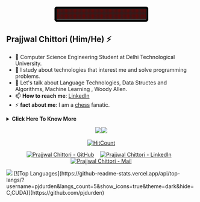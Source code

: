 <p align="center"><img src="https://github.com/pjdurden/pjdurden/blob/main/assets/helloworld.gif"/></p>

## Prajjwal Chittori (Him/He) ⚡
- 🔭 Computer Science Engineering Student at Delhi Technological University.
- 👯 I study about technologies that interest me and solve programming problems.
- 💬 Let's talk about Language Technologies, Data Structes and Algorithms, Machine Learning , Woody Allen.
- 📫 **How to reach me**: [LinkedIn](https://www.linkedin.com/in/prajjwal-chittori/)
- ⚡ **fact about me**: I am a [chess](https://lichess.org/@/Prajjwal1/perf/classical) fanatic.

<details>
<summary>
  <b> Click Here To Know More </b>
</summary>


### Little More About Me  

I love movies 🎥, cooking :ramen:, music :saxophone:	and video games :video_game:. I love meeting new people and learning new things, so please feel free to say hello and share a story with me. I'm good at Leadership, Collaboration and Team Building. Currently working as a C++ programmer Intern at [Codespeedy](https://www.codespeedy.com/). Mentored students regarding topics such as technology, management and diversity at [GirlScript](https://www.girlscript.tech/about). The key joke to my young adult life is that if i want to make my parents laugh i tell them about my future plans. I also love giving competetive programming (Who doesn't love bugs, non-sensical problem statements and Time limit Exceeded verdicts ). I'm currently focusing :dart: of Artificial Intelligence, Machine Learning(Convolutional Neural Networks) and ofcourse algorithms.

Here's one of my favorite movies of all time 🎥:- [**Annie Hall** by **Woody Allen**.](https://www.youtube.com/watch?v=OqVgCfZX-yE)

### Programming Languages :scroll:

<img height="32" width="32" src="https://github.com/pjdurden/pjdurden/blob/main/assets/C%2B%2B.svg" />&nbsp;
<img height="32" width="32" src="https://github.com/pjdurden/pjdurden/blob/main/assets/Java.svg" />&nbsp; 
<img height="32" width="32" src="https://github.com/pjdurden/pjdurden/blob/main/assets/python.svg" />&nbsp; 
<img height="32" width="32" src="https://github.com/pjdurden/pjdurden/blob/main/assets/JavaScript.svg" />&nbsp;
<img height="32" width="32" src="https://github.com/pjdurden/pjdurden/blob/main/assets/Php.svg" />&nbsp; 
<img height="32" width="32" src="https://github.com/pjdurden/pjdurden/blob/main/assets/Swift.svg" />&nbsp; 
<img height="32" width="32" src="https://github.com/pjdurden/pjdurden/blob/main/assets/css3.svg" />&nbsp; 
<img height="32" width="32" src="https://github.com/pjdurden/pjdurden/blob/main/assets/kotlin.jfif" />&nbsp; 
<img height="32" width="32" src="https://cdn.thekrishna.in/img/icon/gnubash.svg" />&nbsp; 

### Database Systems :bar_chart:

<img height="32" width="32" src="https://github.com/pjdurden/pjdurden/blob/main/assets/MYSQL.svg" />&nbsp; 
<img height="32" width="32" src="https://github.com/pjdurden/pjdurden/blob/main/assets/MONGODB.svg" />&nbsp; 
<img height="32" width="32" src="https://github.com/pjdurden/pjdurden/blob/main/assets/oracle.png" />&nbsp;&nbsp;
<img height="32" width="32" src="https://github.com/pjdurden/pjdurden/blob/main/assets/SQLITE.jfif" />&nbsp; 
<img height="32" width="32" src="https://github.com/pjdurden/pjdurden/blob/main/assets/msaccess.jfif" />&nbsp; 

### Tools and Frameworks :hammer:

<img height="32" width="32" src="https://github.com/pjdurden/pjdurden/blob/main/assets/pytorch.svg" />&nbsp;
<img height="32" width="32" src="https://github.com/pjdurden/pjdurden/blob/main/assets/sublime%20text.png" />&nbsp; 
<img height="32" width="32" src="https://github.com/pjdurden/pjdurden/blob/main/assets/opencv.svg" />&nbsp; 
<img height="32" width="32" src="https://github.com/pjdurden/pjdurden/blob/main/assets/nodejs.webp" />&nbsp; 
<img height="32" width="32" src="https://github.com/pjdurden/pjdurden/blob/main/assets/googlecolab.png" />&nbsp; 
<img height="32" width="32" src="https://github.com/pjdurden/pjdurden/blob/main/assets/git.svg" />&nbsp; 
<img height="32" width="32" src="https://github.com/pjdurden/pjdurden/blob/main/assets/flutter%20icon.png" />&nbsp; 
<img height="32" width="32" src="https://github.com/pjdurden/pjdurden/blob/main/assets/django.jpg" />&nbsp;  
<img height="32" width="32" src="https://github.com/pjdurden/pjdurden/blob/main/assets/android%20studio.png" />&nbsp; 
<img height="32" width="32" src="https://github.com/pjdurden/pjdurden/blob/main/assets/adobephotoshop.svg" />&nbsp; 
<img height="32" width="32" src="https://github.com/pjdurden/pjdurden/blob/main/assets/LINUX.png" />&nbsp; 

### Notable Projects :trophy:

1. **[6502 processor Emulator](https://github.com/pjdurden/friendly-neighbourhood-6502)**  
2. **[Vidzz Video Sharing Android Application](https://github.com/pjdurden/Vidzz)**
3. **[Video Content Analysis using Machine Learning(YOLO)](https://github.com/pjdurden/Bellman-Ford-Visualization)**
4. **[AI TicTacToe game using Sockets with Leaderboard](https://github.com/pjdurden/Tic-Tac-Toe-Socket)**
5. **[Visualization of Bellman Ford using OpenGL](https://github.com/pjdurden/Bellman-Ford-Visualization)**
6. **[Memo saving and Sharing Android Application](https://github.com/pjdurden/memo-)**
7. **[Calculator in Material Design Dark Theme (Flutter)](https://github.com/pjdurden/Calculate-flutter)**


### Honors and Award :trophy:

1. **Leetcode 3 Star Programmer [Pjdope](https://leetcode.com/Pjdope/)**  
2. **CodeChef Highest Rating 1854 [pjdurden](https://www.codechef.com/users/pjdurden)**
   - February Challenge 2021 Div 2: Rank - 52 ( College Rank 2)
   - January Challenge 2021 Div 3: Rank - 439 (College Rank 12)
   - CodeChef push_back(2): Rank - 382 (College Rank 6)
   - January Lunchtime 2021 Div 2: Rank - 636
3. **Cleared Facebook Hacker Cup (2020) Qualification Round**
4. **Gold Medal, Young Scientist Talent Test (2017)**
 
<br></details>
<p float="left" align="middle" height="300" width="400">
  <img  src = "https://github-readme-stats.vercel.app/api?username=pjdurden&show_icons=true&theme=dark"/><img src = "https://github-readme-stats.vercel.app/api/top-langs/?username=pjdurden&langs_count=5&show_icons=true&theme=dark&hide=C,CUDA" />
  </p>
  
  

<!-- footer --!>
<p align="center"><a href="http://hits.dwyl.com/pjdurden/public-apis.svg"><img src="http://hits.dwyl.com/pjdurden/public-apis.svg" alt="HitCount"></a></p>
<p align="center">
    <a id="GitHub" href="https://github.com/pjdurden/"><img width="27px" src="https://thekrishna.in/K-Kraken/img/gh.png" alt="Prajjwal Chittori - GitHub" /></a>
    &nbsp;&nbsp;     
    <a id="LinkedIn" href="https://www.linkedin.com/in/prajjwal-chittori/"><img width="27px" src="https://thekrishna.in/K-Kraken/img/linkedin.png" alt="Prajjwal Chittori - LinkedIn" /></a> 
    &nbsp;&nbsp;
   <a id="Mail" href="mailto:prajjwalchittori1@gmail.com"><img width="27px" src="https://thekrishna.in/K-Kraken/img/mail.png?" alt="Prajjwal Chittori - Mail"/></a>
</p>
<img src="https://imgur.com/rilHVxA.png"/>
[![Top Languages](https://github-readme-stats.vercel.app/api/top-langs/?username=pjdurden&langs_count=5&show_icons=true&theme=dark&hide=C,CUDA)](https://github.com/pjdurden)
